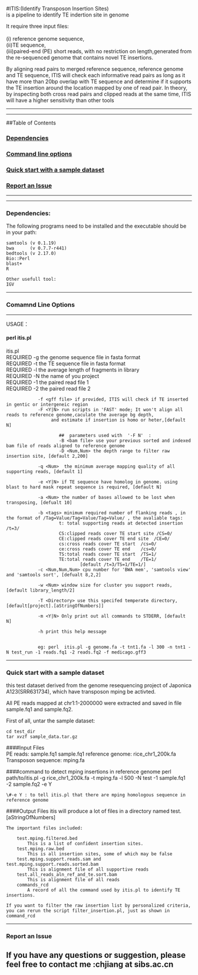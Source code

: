 #ITIS:(Identify Transposon Insertion Sites)<br>
is a pipeline to identify TE indertion site in genome

It require three input files:<br>  	
	(i) reference genome sequence,<br> 
	(ii)TE sequence, <br>
	(iii)paired-end (PE) short reads, with no restriction on length,generated from the re-sequenced genome that contains novel TE insertions.<br> 

By aligning read pairs to merged reference sequence, reference genome and TE sequence, ITIS will check each informative read pairs as long as it have more than 20bp overlap with TE sequence and determine if it supports the TE insertion around the location mapped by one of read pair.  In theory, by inspecting both cross read pairs and clipped reads at the same time, ITIS will have a higher sensitivity than other tools

---
---


##Table of Contents
### <a href="#dep">Dependencies</a><br>
### <a href="#cmd">Command line options</a>
### <a href="#qck">Quick start with a sample dataset</a>
### <a href="#iss">Report an Issue</a>

---
---
### <a name="dep">Dependencies:

   The following programs need to be installed and the executable should be in your path:
	
	samtools (v 0.1.19)
	bwa      (v 0.7.7-r441)
	bedtools (v 2.17.0)
	Bio::Perl
	blast+
	R
	
	Other usefull tool:
	IGV
	
-------------

### <a name="cmd">Comamnd Line Options

--------------------
USAGE：
#### perl itis.pl	

itis.pl     
         REQUIRED -g the genome sequence file in fasta format    
         REQUIRED -t the TE sequence file in fasta format    
         REQUIRED -l the average length of fragments in library    
         REQUIRED -N the name of you project   
         REQUIRED -1 the paired read file 1   
         REQUIRED -2 the paired read file 2   

                -f <gff file> if provided, ITIS will check if TE inserted in gentic or intergeneic region
                -F <Y|N> run scripts in 'FAST' mode; It won't align all reads to reference genome,caculate the average bg depth,
                     and estimate if insertion is homo or heter,[default N]

                        ##  parameters used with  '-F N'  :
                        -B <bam file> use your previous sorted and indexed bam file of reads aligned to reference genome
                        -D <Num,Num> the depth range to filter raw insertion site, [default 2,200]

                -q <Num>  the minimum average mapping quality of all supporting reads, [default 1]

                -e <Y|N> if TE sequence have homolog in genome. using blast to hard mask repeat sequence is required, [default N]

                -a <Num> the number of bases allowed to be lost when transposing, [defualt 10]

                -b <tags> minimum required number of flanking reads , in the format of /Tag=Value/Tag=Value/Tag=Value/ , the avaliable tags:
                        t: total supporting reads at detected insertion  /t=3/
                        CS:clipped reads cover TE start site /CS=0/
                        CE:clipped reads cover TE end site  /CE=0/
                        cs:cross reads cover TE start  /cs=0/
                        ce:cross reads cover TE end    /cs=0/
                        TS:total reads cover TE start  /TS=1/
                        TE:total reads cover TE end    /TE=1/
                                [default /t=3/TS=1/TE=1/]
                -c <Num,Num,Num> cpu number for 'BWA mem', 'samtools view'  and 'samtools sort', [defualt 8,2,2]

                -w <Num> window size for cluster you support reads, [default library_length/2]

                -T <Directory> use this specifed temperate directory, [default[project].[aStringOfNumbers]]

                -m <Y|N> Only print out all commands to STDERR, [default N]
                 
                -h print this help message    


                eg: perl  itis.pl -g genome.fa -t tnt1.fa -l 300 -n tnt1 -N test_run -1 reads.fq1 -2 reads.fq2 -f medicago.gff3 


-------------


### <a name="#qck">Quick start with a sample dataset
this test dataset derived from the genome resequencing project of Japonica A123(SRR631734), which have transposon mping be activted.

All PE reads mapped at chr1:1-2000000 were extracted and saved in file sample.fq1 and sample.fq2. 

First of all, untar the sample dataset:       
    
    cd test_dir
    tar xvzf sample_data.tar.gz     

####Input Files  
	PE reads:
		sample.fq1
		sample.fq1
	reference genome:
		rice_chr1_200k.fa
	Transposon sequence:
		mping.fa

####command to detect mping insertions in reference genome
	perl path/to/itis.pl -g rice_chr1_200k.fa -t mping.fa  -l 500 -N test -1 sample.fq1  -2 sample.fq2 -e Y    

	\#-e Y : to tell itis.pl that there are mping homologous sequence in reference genome

####Output Files
	itis will produce a lot of files in a directory named test.[aStringOfNumbers]
	
	The important files included:

		test.mping.filtered.bed  
			This is a list of confident insertion sites. 
		test.mping.raw.bed  
			This is all insertion sites, some of which may be false 
		test.mping.support.reads.sam and test.mping.support.reads.sorted.bam
			This is alignment file of all supportive reads
		test.all_reads_aln_ref_and_te.sort.bam
			This is alignment file of all reads
		commands_rcd
			A record of all the command used by itis.pl to identify TE insertions.
	
	If you want to filter the raw insertion list by personalized criteria, you can rerun the script filter_insertion.pl, just as shown in command_rcd


	
-------------

### <a name="#iss">Report an Issue
If you have any questions or suggestion, please feel free to contact me :chjiang at sibs.ac.cn
-----------




